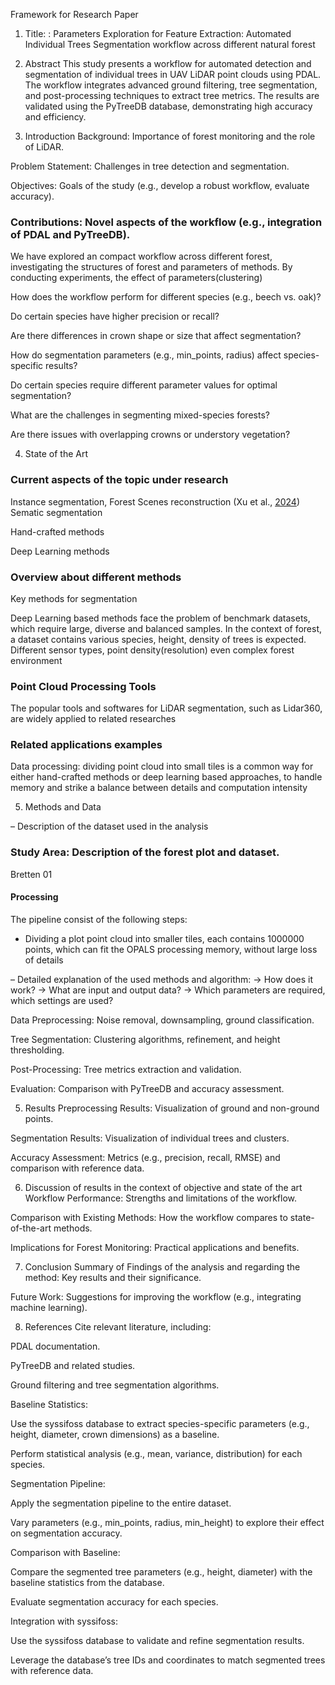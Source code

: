 Framework for Research Paper
1. Title: : Parameters Exploration for Feature Extraction: Automated Individual Trees Segmentation workflow across different natural forest


2. Abstract
This study presents a workflow for automated detection and segmentation of individual trees in UAV LiDAR point clouds using PDAL. The workflow integrates advanced ground filtering, tree segmentation, and post-processing techniques to extract tree metrics. The results are validated using the PyTreeDB database, demonstrating high accuracy and efficiency.


3. Introduction
Background: Importance of forest monitoring and the role of LiDAR.

Problem Statement: Challenges in tree detection and segmentation.

Objectives: Goals of the study (e.g., develop a robust workflow, evaluate accuracy).



### Contributions: Novel aspects of the workflow (e.g., integration of PDAL and PyTreeDB).
We have explored an compact workflow across different forest, investigating the structures of forest and parameters of methods. By conducting experiments, the effect of parameters(clustering)


How does the workflow perform for different species (e.g., beech vs. oak)?

Do certain species have higher precision or recall?

Are there differences in crown shape or size that affect segmentation?

How do segmentation parameters (e.g., min_points, radius) affect species-specific results?

Do certain species require different parameter values for optimal segmentation?

What are the challenges in segmenting mixed-species forests?

Are there issues with overlapping crowns or understory vegetation?



4. State of the Art
### Current aspects of the topic under research


Instance segmentation, Forest Scenes reconstruction
(Xu et al., [2024](https://www.mdpi.com/1999-4907/15/9/1627))
Sematic segmentation

Hand-crafted methods


Deep Learning methods



### Overview about different methods

Key methods for segmentation













Deep Learning based methods face the problem of benchmark datasets, which require large, diverse and balanced samples. In the context of forest, a dataset contains various species, height, density of trees is expected.
Different sensor types, point density(resolution)
even complex forest environment




### Point Cloud Processing Tools
The popular tools and softwares for LiDAR segmentation, such as Lidar360, are widely applied to related researches


### Related applications examples
Data processing: dividing point cloud into small tiles is a common way for either hand-crafted methods or deep learning based approaches, to handle memory and strike a balance between details and computation intensity









5. Methods and Data

– Description of the dataset used in the analysis
### Study Area: Description of the forest plot and dataset.

Bretten 01
#### Processing
The pipeline consist of the following steps:
* Dividing a plot point cloud into smaller tiles, each contains 1000000 points, which can fit the OPALS processing memory, without large loss of details





– Detailed explanation of the used methods and algorithm: 
→ How does it work?
 → What are input and output data?
 → Which parameters are required, which settings are used?

Data Preprocessing: Noise removal, downsampling, ground classification.

Tree Segmentation: Clustering algorithms, refinement, and height thresholding.

Post-Processing: Tree metrics extraction and validation.

Evaluation: Comparison with PyTreeDB and accuracy assessment.






























5. Results
Preprocessing Results: Visualization of ground and non-ground points.

Segmentation Results: Visualization of individual trees and clusters.

Accuracy Assessment: Metrics (e.g., precision, recall, RMSE) and comparison with reference data.






6. Discussion of results in the context of objective and state of the art
Workflow Performance: Strengths and limitations of the workflow.

Comparison with Existing Methods: How the workflow compares to state-of-the-art methods.

Implications for Forest Monitoring: Practical applications and benefits.






7. Conclusion
Summary of Findings of the analysis and regarding the method: Key results and their significance.

Future Work: Suggestions for improving the workflow (e.g., integrating machine learning).





8. References
Cite relevant literature, including:

PDAL documentation.

PyTreeDB and related studies.

Ground filtering and tree segmentation algorithms.




Baseline Statistics:

Use the syssifoss database to extract species-specific parameters (e.g., height, diameter, crown dimensions) as a baseline.

Perform statistical analysis (e.g., mean, variance, distribution) for each species.

Segmentation Pipeline:

Apply the segmentation pipeline to the entire dataset.

Vary parameters (e.g., min_points, radius, min_height) to explore their effect on segmentation accuracy.

Comparison with Baseline:

Compare the segmented tree parameters (e.g., height, diameter) with the baseline statistics from the database.

Evaluate segmentation accuracy for each species.

Integration with syssifoss:

Use the syssifoss database to validate and refine segmentation results.

Leverage the database’s tree IDs and coordinates to match segmented trees with reference data.



